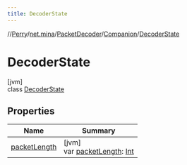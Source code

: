 ```yaml
---
title: DecoderState
---
```

//[Perry](../../../../../index.html)/[net.mina](../../../index.html)/[PacketDecoder](../../index.html)/[Companion](../index.html)/[DecoderState](index.html)



# DecoderState



[jvm]\
class [DecoderState](index.html)



## Properties


| Name | Summary |
|---|---|
| [packetLength](packet-length.html) | [jvm]<br>var [packetLength](packet-length.html): [Int](https://kotlinlang.org/api/latest/jvm/stdlib/kotlin/-int/index.html) |


